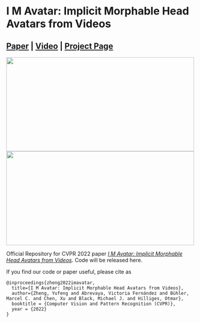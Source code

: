 # I M Avatar: Implicit Morphable Head Avatars from Videos
## [Paper](https://arxiv.org/abs/2112.07471) | [Video](https://youtu.be/915baJNX-IU) | [Project Page](https://ait.ethz.ch/projects/2022/IMavatar/)


<img src="assets/imavatar_real.gif" width="500" height="250"/> <img src="assets/makehuman.gif" width="500" height="250"/> 

Official Repository for CVPR 2022 paper [*I M Avatar: Implicit Morphable Head Avatars from Videos*](https://arxiv.org/abs/2112.07471). Code will be released here. 

If you find our code or paper useful, please cite as
```
@inproceedings{zheng2022imavatar,
  title={I M Avatar: Implicit Morphable Head Avatars from Videos},
  author={Zheng, Yufeng and Abrevaya, Victoria Fernández and Bühler, Marcel C. and Chen, Xu and Black, Michael J. and Hilliges, Otmar},
  booktitle = {Computer Vision and Pattern Recognition (CVPR)},
  year = {2022}
}
```

